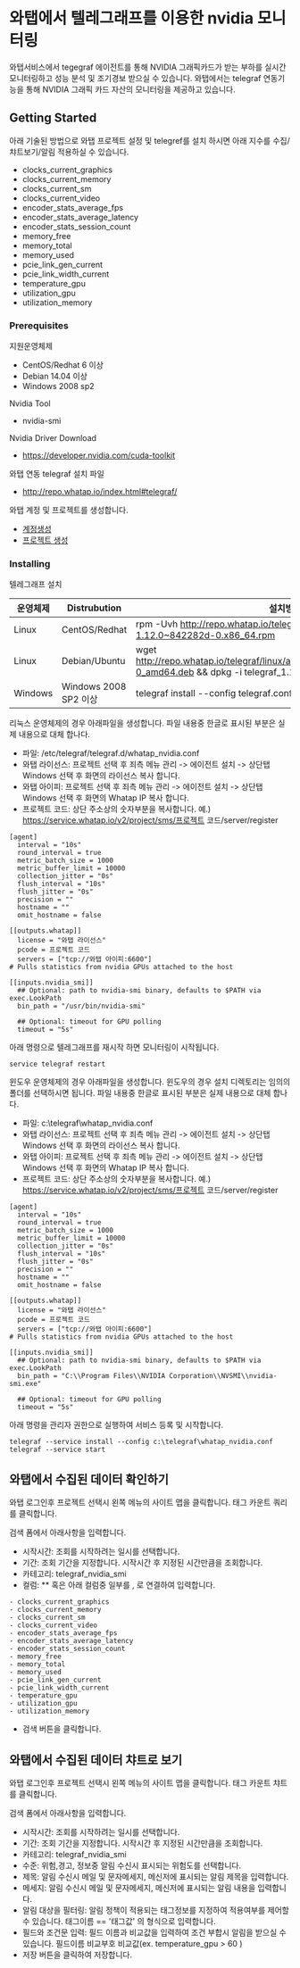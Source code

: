 # 와탭에서 텔레그래프를 이용한 nvidia 모니터링

와탭서비스에서 tegegraf 에이전트를 통해 NVIDIA 그래픽카드가 받는 부하를 실시간 모니터링하고 성능 분석 및 조기경보 받으실 수 있습니다. 와탭에서는 telegraf 연동기능을 통해 NVIDIA 그래픽 카드 자산의 모니터링을 제공하고 있습니다.   

## Getting Started

아래 기술된 방법으로 와탭 프로젝트 설정 및 telegref를 설치 하시면 아래 지수를 수집/챠트보기/알림 적용하실 수 있습니다.
- clocks_current_graphics
- clocks_current_memory
- clocks_current_sm
- clocks_current_video
- encoder_stats_average_fps
- encoder_stats_average_latency
- encoder_stats_session_count
- memory_free
- memory_total
- memory_used
- pcie_link_gen_current
- pcie_link_width_current
- temperature_gpu
- utilization_gpu
- utilization_memory

### Prerequisites

지원운영체제
- CentOS/Redhat 6 이상
- Debian 14.04 이상
- Windows 2008 sp2

Nvidia Tool
- nvidia-smi

Nvidia Driver Download
- https://developer.nvidia.com/cuda-toolkit

와탭 연동 telegraf 설치 파일
- http://repo.whatap.io/index.html#telegraf/

와탭 계정 및 프로젝트를 생성합니다.
- [계정생성](https://www.whatap.io)
- [프로젝트 생성](https://service.whatap.io/v2/account/project/list)

### Installing

텔레그래프 설치

|운영체제|Distrubution|설치방법|
|------|---|---|
|Linux|CentOS/Redhat|rpm -Uvh http://repo.whatap.io/telegraf/linux/amd64/telegraf-1.12.0~842282d-0.x86_64.rpm|
|Linux|Debian/Ubuntu|wget http://repo.whatap.io/telegraf/linux/amd64/telegraf_1.12.0~842282d-0_amd64.deb && dpkg -i telegraf_1.12.0~842282d-0_amd64.deb|
|Windows|Windows 2008 SP2 이상|telegraf install --config telegraf.conf|

리눅스 운영체제의 경우 아래파일을 생성합니다. 파일 내용중 한글로 표시된 부분은 실제 내용으로 대체 합나다.
- 파일: /etc/telegraf/telegraf.d/whatap_nvidia.conf
- 와탭 라이선스: 프로젝트 선택 후 죄측 메뉴 관리 -> 에이전트 설치 -> 상단탭 Windows 선택 후 화면의 라이선스 복사 합니다.
- 와탭 아이피: 프로젝트 선택 후 죄측 메뉴 관리 -> 에이전트 설치 -> 상단탭 Windows 선택 후 화면의 Whatap IP 복사 합니다.
- 프로젝트 코드: 상단 주소상의 숫자부분을 복사합니다. 예.) https://service.whatap.io/v2/project/sms/프로젝트 코드/server/register 
```
[agent]
  interval = "10s"
  round_interval = true
  metric_batch_size = 1000
  metric_buffer_limit = 10000
  collection_jitter = "0s"
  flush_interval = "10s"
  flush_jitter = "0s"
  precision = ""
  hostname = ""
  omit_hostname = false

[[outputs.whatap]]
  license = "와탭 라이선스"
  pcode = 프로젝트 코드
  servers = ["tcp://와탭 아이피:6600"]
# Pulls statistics from nvidia GPUs attached to the host

[[inputs.nvidia_smi]]
  ## Optional: path to nvidia-smi binary, defaults to $PATH via exec.LookPath
  bin_path = "/usr/bin/nvidia-smi"

  ## Optional: timeout for GPU polling
  timeout = "5s"
```

아래 명령으로 텔레그래프를 재시작 하면 모니터링이 시작됩니다. 
```
service telegraf restart
```

윈도우 운영체제의 경우 아래파일을 생성합니다. 윈도우의 경우 설치 디렉토리는 임의의 폴더를 선택하시면 됩니다.
파일 내용중 한글로 표시된 부분은 실제 내용으로 대체 합나다.
- 파일: c:\telegraf\whatap_nvidia.conf
- 와탭 라이선스: 프로젝트 선택 후 죄측 메뉴 관리 -> 에이전트 설치 -> 상단탭 Windows 선택 후 화면의 라이선스 복사 합니다.
- 와탭 아이피: 프로젝트 선택 후 죄측 메뉴 관리 -> 에이전트 설치 -> 상단탭 Windows 선택 후 화면의 Whatap IP 복사 합니다.
- 프로젝트 코드: 상단 주소상의 숫자부분을 복사합니다. 예.) https://service.whatap.io/v2/project/sms/프로젝트 코드/server/register 
```
[agent]
  interval = "10s"
  round_interval = true
  metric_batch_size = 1000
  metric_buffer_limit = 10000
  collection_jitter = "0s"
  flush_interval = "10s"
  flush_jitter = "0s"
  precision = ""
  hostname = ""
  omit_hostname = false

[[outputs.whatap]]
  license = "와탭 라이선스"
  pcode = 프로젝트 코드
  servers = ["tcp://와탭 아이피:6600"]
# Pulls statistics from nvidia GPUs attached to the host

[[inputs.nvidia_smi]]
  ## Optional: path to nvidia-smi binary, defaults to $PATH via exec.LookPath
  bin_path = "C:\\Program Files\\NVIDIA Corporation\\NVSMI\\nvidia-smi.exe"

  ## Optional: timeout for GPU polling
  timeout = "5s"
```

아래 명령을 관리자 권한으로 실행하여 서비스 등록 및 시작합니다.


```
telegraf --service install --config c:\telegraf\whatap_nvidia.conf
telegraf --service start
```

## 와탭에서 수집된 데이터 확인하기

와탭 로그인후 프로젝트 선택시 왼쪽 메뉴의 사이트 맵을 클릭합니다.
태그 카운트 쿼리를 클릭합니다. 

검색 폼에서 아래사항을 입력합니다.
- 시작시간: 조회를 시작하려는 일시를 선택합니다.
- 기간: 조회 기간을 지정합니다. 시작시간 후 지정된 시간만큼을 조회합니다.
- 카테고리: telegraf_nvidia_smi
- 컬럼: ** 혹은 아래 컬럼중 일부를 , 로 연결하여 입력합니다.
```
- clocks_current_graphics
- clocks_current_memory
- clocks_current_sm
- clocks_current_video
- encoder_stats_average_fps
- encoder_stats_average_latency
- encoder_stats_session_count
- memory_free
- memory_total
- memory_used
- pcie_link_gen_current
- pcie_link_width_current
- temperature_gpu
- utilization_gpu
- utilization_memory
```
- 검색 버튼을 클릭합니다.

## 와탭에서 수집된 데이터 챠트로 보기
와탭 로그인후 프로젝트 선택시 왼쪽 메뉴의 사이트 맵을 클릭합니다.
태그 카운트 챠트를 클릭합니다. 

검색 폼에서 아래사항을 입력합니다.
- 시작시간: 조회를 시작하려는 일시를 선택합니다.
- 기간: 조회 기간을 지정합니다. 시작시간 후 지정된 시간만큼을 조회합니다.
- 카테고리: telegraf_nvidia_smi
- 수준: 위험,경고, 정보중 알림 수신시 표시되는 위험도를 선택합니다.
- 제목: 알림 수신시 메일 및 문자메세지, 메신저에 표시되는 알림 제목을 입력합니다.
- 메세지: 알림 수신시 메일 및 문자메세지, 메신저에 표시되는 알림 내용을 입력합니다.
- 알림 대상을 필터링: 알림 정책이 적용되는 태그정보를 지정하여 적용여부를 제어할 수 있습니다. 태그이름 == '태그값' 의 형식으로 입력합니다.
- 필드와 조건문 입력: 필드 이름과 비교값을 입력하여 조건 부합시 알림을 받으실 수 있습니다. 필드이름 비교부호 비교값(ex. temperature_gpu > 60 )
- 저장 버튼을 클릭하여 저장합니다.
